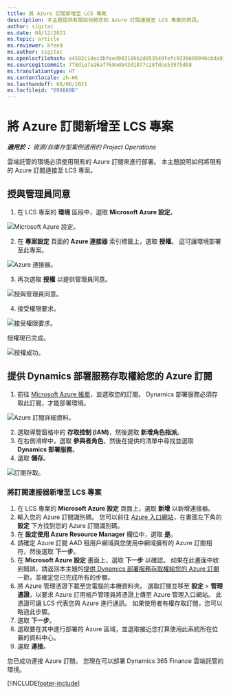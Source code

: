 ```yaml
---
title: 將 Azure 訂閱新增至 LCS 專案
description: 本主題提供有關如何將您的 Azure 訂閱連接至 LCS 專案的資訊。
author: sigitac
ms.date: 04/12/2021
ms.topic: article
ms.reviewer: kfend
ms.author: sigitac
ms.openlocfilehash: e4502c1dec3bfeed083186b2d053549fefc9339609946c8da919b46e0e56cc79
ms.sourcegitcommit: 7f8d1e7a16af769adb43d1877c28fdce53975db8
ms.translationtype: HT
ms.contentlocale: zh-HK
ms.lasthandoff: 08/06/2021
ms.locfileid: "6986698"
---
```

# <a name="add-an-azure-subscription-to-an-lcs-project"></a>將 Azure 訂閱新增至 LCS 專案

_**適用於：** 資源/非庫存型案例適用的 Project Operations_

雲端託管的環境必須使用現有的 Azure 訂閱來進行部署。 本主題說明如何將現有的 Azure 訂閱連接至 LCS 專案。 

## <a name="grant-admin-consent"></a>授與管理員同意

1. 在 LCS 專案的 **環境** 區段中，選取 **Microsoft Azure 設定**。

![Microsoft Azure 設定。](./media/1MicrosoftAzureSettings.png)

2. 在 **專案設定** 頁面的 **Azure 連接器** 索引標籤上，選取 **授權**。 這可讓環境部署至此專案。

![Azure 連接器。](./media/2AzureConnectors.png)

3. 再次選取 **授權** 以提供管理員同意。

![授與管理員同意。](./media/3GrantAdminConsent.png)

4. 接受權限要求。

![接受權限要求。](./media/4AcceptPermissionRequest.png)

授權現已完成。 

![授權成功。](./media/5AuthorizationComplete.png)

## <a name="provide-dynamics-deployment-services-access-to-your-azure-subscription"></a><a name="provide"></a>提供 Dynamics 部署服務存取權給您的 Azure 訂閱

1. 前往 [Microsoft Azure 帳單](https://portal.azure.com/#blade/Microsoft\_Azure\_Billing/SubscriptionsBlade)，並選取您的訂閱。 Dynamics 部署服務必須存取此訂閱，才能部署環境。

![Azure 訂閱詳細資料。](./media/6AzureSubscription.png)

2. 選取導覽窗格中的 **存取控制 (IAM)**，然後選取 **新增角色指派**。
3. 在右側滑桿中，選取 **參與者角色**，然後在提供的清單中尋找並選取 **Dynamics 部署服務**。 
4. 選取 **儲存**。

![訂閱存取。](./media/7SubscriptionAccess.png)

### <a name="add-a-subscription-connector-to-an-lcs-project"></a>將訂閱連接器新增至 LCS 專案

1. 在 LCS 專案的 **Microsoft Azure 設定** 頁面上，選取 **新增** 以新增連接器。
2. 輸入您的 Azure 訂閱識別碼。 您可以前往 [Azure 入口網站](https://ms.portal.azure.com/)，在畫面左下角的 **設定** 下方找到您的 Azure 訂閱識別碼。
3. 在 **設定使用 Azure Resource Manager** 欄位中，選取 **是**。
4. 請確定 Azure 訂閱 AAD 租用戶網域與您使用中網域擁有的 Azure 訂閱相符，然後選取 **下一步**。
5. 在 **Microsoft Azure 設定** 畫面上，選取 **下一步** 以確認。 如果在此畫面中收到錯誤，請返回本主題的[提供 Dynamics 部署服務存取權給您的 Azure 訂閱](#provide)一節，並確定您已完成所有的步驟。
6. 將 Azure 管理憑證下載至您電腦的本機資料夾。 選取訂閱並移至 **設定** > **管理憑證**，以要求 Azure 訂用帳戶管理員將憑證上傳至 Azure 管理入口網站。 此憑證可讓 LCS 代表您與 Azure 進行通訊。 如果使用者有權存取訂閱，您可以略過此步驟。
7. 選取 **下一步**。
8. 選取要在其中進行部署的 Azure 區域，並選取接近您打算使用此系統所在位置的資料中心。
9.  選取 **連接**。

您已成功連接 Azure 訂閱。 您現在可以部署 Dynamics 365 Finance 雲端託管的環境。




[!INCLUDE[footer-include](../includes/footer-banner.md)]
